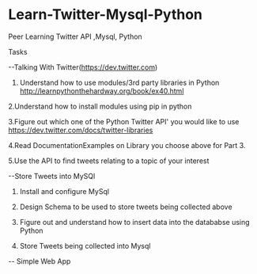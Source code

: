 Learn-Twitter-Mysql-Python
==========================

Peer Learning Twitter API ,Mysql, Python

Tasks


--Talking With Twitter(https://dev.twitter.com)

1. Understand how to use modules/3rd party libraries in Python
  http://learnpythonthehardway.org/book/ex40.html
  
2.Understand how to install modules using pip in python  

3.Figure out which one of the Python Twitter API' you would like to use
  https://dev.twitter.com/docs/twitter-libraries

4.Read DocumentationExamples  on  Library you choose above for Part 3.

5.Use the API to find tweets relating to a topic of your interest



--Store Tweets into MySQl

1. Install and configure MySql

2. Design Schema to be used to store tweets being collected above

3. Figure out and understand how to insert data into the datababse using Python

4. Store Tweets being collected  into Mysql


-- Simple Web App


